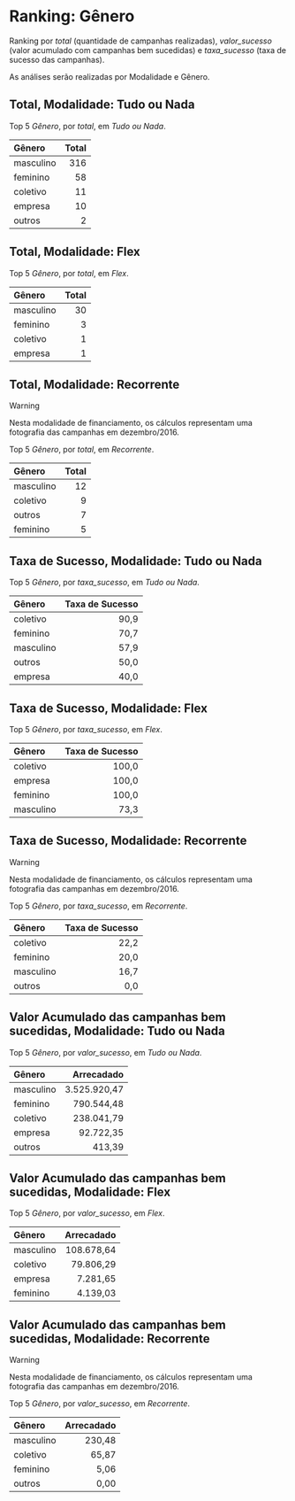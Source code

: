 # Ranking: Gênero

Ranking por _total_ (quantidade de campanhas realizadas), _valor_sucesso_
(valor acumulado com campanhas bem sucedidas) e _taxa_sucesso_ (taxa de sucesso
das campanhas).

As análises serão realizadas por Modalidade e Gênero.


## Total, Modalidade: Tudo ou Nada

Top 5 _Gênero_, por _total_, em _Tudo ou Nada_.

| Gênero    |   Total |
|:----------|--------:|
| masculino |     316 |
| feminino  |      58 |
| coletivo  |      11 |
| empresa   |      10 |
| outros    |       2 |

## Total, Modalidade: Flex

Top 5 _Gênero_, por _total_, em _Flex_.

| Gênero    |   Total |
|:----------|--------:|
| masculino |      30 |
| feminino  |       3 |
| coletivo  |       1 |
| empresa   |       1 |

## Total, Modalidade: Recorrente

> [!WARNING] 
> Nesta modalidade de financiamento, os cálculos representam
> uma fotografia das campanhas em dezembro/2016.

Top 5 _Gênero_, por _total_, em _Recorrente_.

| Gênero    |   Total |
|:----------|--------:|
| masculino |      12 |
| coletivo  |       9 |
| outros    |       7 |
| feminino  |       5 |

## Taxa de Sucesso, Modalidade: Tudo ou Nada

Top 5 _Gênero_, por _taxa_sucesso_, em _Tudo ou Nada_.

| Gênero    |   Taxa de Sucesso |
|:----------|------------------:|
| coletivo  |              90,9 |
| feminino  |              70,7 |
| masculino |              57,9 |
| outros    |              50,0 |
| empresa   |              40,0 |

## Taxa de Sucesso, Modalidade: Flex

Top 5 _Gênero_, por _taxa_sucesso_, em _Flex_.

| Gênero    |   Taxa de Sucesso |
|:----------|------------------:|
| coletivo  |             100,0 |
| empresa   |             100,0 |
| feminino  |             100,0 |
| masculino |              73,3 |

## Taxa de Sucesso, Modalidade: Recorrente

> [!WARNING] 
> Nesta modalidade de financiamento, os cálculos representam
> uma fotografia das campanhas em dezembro/2016.

Top 5 _Gênero_, por _taxa_sucesso_, em _Recorrente_.

| Gênero    |   Taxa de Sucesso |
|:----------|------------------:|
| coletivo  |              22,2 |
| feminino  |              20,0 |
| masculino |              16,7 |
| outros    |               0,0 |

## Valor Acumulado das campanhas bem sucedidas, Modalidade: Tudo ou Nada

Top 5 _Gênero_, por _valor_sucesso_, em _Tudo ou Nada_.

| Gênero    |   Arrecadado |
|:----------|-------------:|
| masculino |   3.525.920,47 |
| feminino  |    790.544,48 |
| coletivo  |    238.041,79 |
| empresa   |     92.722,35 |
| outros    |       413,39 |

## Valor Acumulado das campanhas bem sucedidas, Modalidade: Flex

Top 5 _Gênero_, por _valor_sucesso_, em _Flex_.

| Gênero    |   Arrecadado |
|:----------|-------------:|
| masculino |    108.678,64 |
| coletivo  |     79.806,29 |
| empresa   |      7.281,65 |
| feminino  |      4.139,03 |

## Valor Acumulado das campanhas bem sucedidas, Modalidade: Recorrente

> [!WARNING] 
> Nesta modalidade de financiamento, os cálculos representam
> uma fotografia das campanhas em dezembro/2016.

Top 5 _Gênero_, por _valor_sucesso_, em _Recorrente_.

| Gênero    |   Arrecadado |
|:----------|-------------:|
| masculino |       230,48 |
| coletivo  |        65,87 |
| feminino  |         5,06 |
| outros    |         0,00 |

